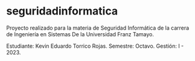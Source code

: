 # seguridadinformatica
Proyecto realizado para la materia de Seguridad Informática de la carrera de Ingeniería en Sistemas
De la Universidad Franz Tamayo.

Estudiante: Kevin Eduardo Torrico Rojas.
Semestre: Octavo.
Gestión: I - 2023.
